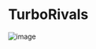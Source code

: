 # TurboRivals
![image](https://github.com/user-attachments/assets/7443047f-722b-4d0a-b4f0-9afe6844c219)
